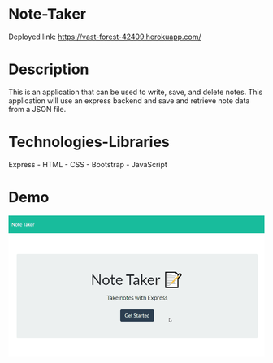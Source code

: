 # Note-Taker
Deployed link:  https://vast-forest-42409.herokuapp.com/

# Description
This is an application that can be used to write, save, and delete notes. This application will use an express backend and save and retrieve note data from a JSON file.

# Technologies-Libraries

Express - HTML - CSS - Bootstrap - JavaScript

# Demo

![alt text](public/assets/images/Notetakerdemo.gif)
